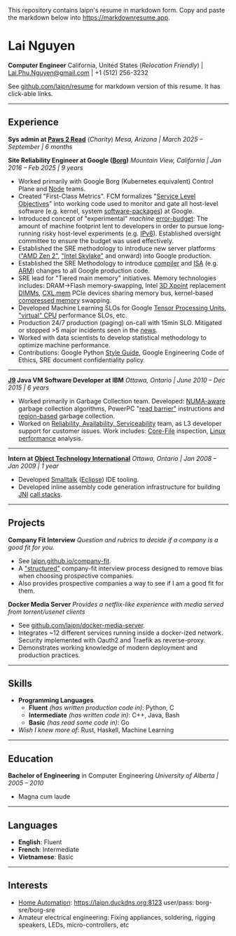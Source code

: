 This repository contains laipn's resume in markdown form.  Copy and paste the markdown below into <https://markdownresume.app>.

# Lai Nguyen

**Computer Engineer**
California, United States (*Relocation Friendly*) | <Lai.Phu.Nguyen@gmail.com> | +1 (512) 256-3232

See [github.com/laipn/resume](http://github.com/laipn/resume) for markdown version of this resume.  It has click-able links.

***

## Experience

**Sys admin at [Paws 2 Read](https://www.paws2read.org/)** (*Charity*)
*Mesa, Arizona | March 2025 – September | 6 months*

**Site Reliability Engineer at Google ([Borg](https://research.google/pubs/large-scale-cluster-management-at-google-with-borg/))**
*Mountain View, California | Jan 2016 – Feb 2025 | 9 years*

* Worked primarily with Google Borg (Kubernetes equivalent) Control Plane and [Node](https://kubernetes.io/docs/concepts/overview/components/#node-components) teams.
* Created "First-Class Metrics". FCM formalizes "[Service Level Objectives](https://sre.google/sre-book/service-level-objectives/)" into working code used to monitor and gate all host-level software (e.g. kernel, system [software-packages](https://en.wikipedia.org/wiki/Package_manager)) at Google.
* Introduced concept of "experimental" *machine* [error-budget](https://cloud.google.com/blog/products/management-tools/sre-error-budgets-and-maintenance-windows): The amount of machine footprint lent to developers in order to pursue long-running risky host-level experiments (e.g. [IPv6](https://en.wikipedia.org/wiki/IPv6)). Established oversight committee to ensure the budget was used effectively.
* Established the SRE methodology to introduce new server platforms (["AMD Zen 2"](https://en.wikipedia.org/wiki/Zen_2), ["Intel Skylake"](https://en.wikipedia.org/wiki/Skylake_(microarchitecture)) and onward) into Google production.
* Established the SRE Methodology to introduce [compiler](https://github.com/google/tcmalloc) and [ISA](https://en.wikipedia.org/wiki/Instruction_set_architecture) (e.g. [ARM](https://cloud.google.com/compute/docs/instances/arm-on-compute)) changes to all Google production code.
* SRE lead for "Tiered main memory" initiatives. Memory technologies includes: DRAM->Flash memory-swapping, Intel [3D Xpoint](https://en.wikipedia.org/wiki/3D_XPoint) replacement [DIMMs](https://en.wikipedia.org/wiki/DIMM), [CXL.mem](https://en.wikipedia.org/wiki/Compute_Express_Link) PCIe devices sharing memory bus, kernel-based [compressed memory](https://wiki.archlinux.org/title/Zswap) swapping.
* Developed Machine Learning SLOs for Google [Tensor Processing Units](https://en.wikipedia.org/wiki/Tensor_Processing_Unit), ["virtual" CPU](https://cloud.google.com/compute/docs/cpu-platforms) performance SLOs, etc.
* Production 24/7 production (paging) on-call with 15min SLO.  Mitigated or stopped >5 major incidents seen in the [news](https://status.cloud.google.com/incidents/dS9ps52MUnxQfyDGPfkY).
* Worked with data scientists to develop statistical methodology to optimize machine performance.
* Contributions: Google Python [Style Guide](https://google.github.io/styleguide/pyguide.html#doc-function-args), Google Engineering Code of Ethics, SRE document confidentiality policy.
  
***

**[J9](https://en.wikipedia.org/wiki/OpenJ9) Java VM Software Developer at IBM**
*Ottawa, Ontario | June 2010 – Dec 2015 | 6 years*

* Worked primarily in Garbage Collection team. Developed: [NUMA-aware](https://ieeexplore.ieee.org/document/8498195) garbage collection algorithms,  PowerPC "[read barrier"](https://content.ikr.uni-stuttgart.de/en/Content/Publications/Archive/Me_ismm22_36512.pdf) instructions and [region-based](https://github.com/BlendedFeelings/software/blob/main/memory-management/garbage-collection/region-based-garbage-collection.md) garbage collection.
* Worked on [Reliability, Availability, Serviceability](https://en.wikipedia.org/wiki/Reliability,_availability_and_serviceability) team, as L3 developer support for customer issues. Work includes: [Core-File](https://en.wikipedia.org/wiki/Core_dump) inspection, [Linux performance](https://www.brendangregg.com/linuxperf.html) analysis.
  
***

**Intern at [Object Technology International](https://en.wikipedia.org/wiki/Object_Technology_International)**
*Ottawa, Ontario | Jan 2008 – Jan 2009 | 1 year*

* Developed [Smalltalk](https://en.wikipedia.org/wiki/Smalltalk) ([Eclipse](https://en.wikipedia.org/wiki/Eclipse_(software))) IDE tooling.
* Developed inline assembly code generation infrastructure for building [JNI](https://en.wikipedia.org/wiki/Java_Native_Interface) [call stacks](https://en.wikipedia.org/wiki/Call_stack).

***

## Projects

**Company Fit Interview**
*Question and rubrics to decide if a company is a good fit for you.*

* See [laipn.github.io/company-fit](http://laipn.github.io/company-fit).
* A ["structured"](https://pmc.ncbi.nlm.nih.gov/articles/PMC9553626/) company-fit interview process designed to remove bias when choosing prospective companies.
* Also provides prospective companies a way to see if I am a good fit for them.

**Docker Media Server**
*Provides a netflix-like experience with media served from torrent/usenet clients*

* See [github.com/laipn/docker-media-server](http://github.com/laipn/docker-media-server).
* Integrates ~12 different services running inside a docker-ized network. Security implemented with Oauth2 and Traefik as reverse-proxy.
* Demonstrates working knowledge of modern deployment and production practices.

***

## Skills

* **Programming Languages**
  * **Fluent** *(has written production code in)*: Python, C
  * **Intermediate** *(has written code in)*: C++, Java, Bash
  * **Basic** *(has read some code in)*: Go
* *Wish I knew more of*: Rust, Haskell, Machine Learning

***

## Education

**Bachelor of Engineering** in Computer Engineering
*University of Alberta | 2005 – 2010*

* Magna cum laude

***

## Languages

* **English**: Fluent
* **French**: Intermediate
* **Vietnamese**: Basic

***

## Interests

* [Home Automation](https://en.wikipedia.org/wiki/Home_Assistant): <https://laipn.duckdns.org:8123> user/pass: borg-sre/borg-sre
* Amateur electrical engineering: Fixing appliances, soldering, rigging speakers, LEDs, micro-controllers, etc
